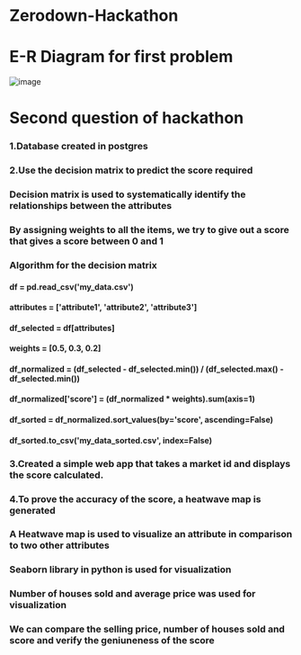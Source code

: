 # Zerodown-Hackathon
# E-R Diagram for first problem
![image](https://user-images.githubusercontent.com/75531922/218244229-737a9c18-0886-4b98-9bdc-2acb8e0549bf.png)
# Second question of hackathon
### 1.Database created in postgres
### 2.Use the decision matrix to predict the score required
### Decision matrix is used to systematically identify the relationships between the attributes
### By assigning weights to all the items, we try to give out a score that gives a score between 0 and 1
### Algorithm for the decision matrix
#### df = pd.read_csv('my_data.csv')
#### attributes = ['attribute1', 'attribute2', 'attribute3']
#### df_selected = df[attributes]
#### weights = [0.5, 0.3, 0.2]
#### df_normalized = (df_selected - df_selected.min()) / (df_selected.max() - df_selected.min())
#### df_normalized['score'] = (df_normalized * weights).sum(axis=1)
#### df_sorted = df_normalized.sort_values(by='score', ascending=False)
#### df_sorted.to_csv('my_data_sorted.csv', index=False)

### 3.Created a simple web app that takes a market id and displays the score calculated.

### 4.To prove the accuracy of the score, a heatwave map is generated
### A Heatwave map is used to visualize an attribute in comparison to two other attributes
### Seaborn library in python is used for visualization
### Number of houses sold and average price was used for visualization
### We can compare the selling price, number of houses sold and score and verify the geniuneness of the score
